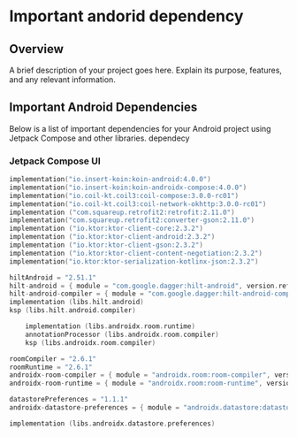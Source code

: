 # Important andorid dependency

## Overview

A brief description of your project goes here. Explain its purpose, features, and any relevant information.

## Important Android Dependencies

Below is a list of important dependencies for your Android project using Jetpack Compose and other libraries.
dependecy

### Jetpack Compose UI
```kotlin
implementation("io.insert-koin:koin-android:4.0.0")
implementation("io.insert-koin:koin-androidx-compose:4.0.0")
implementation("io.coil-kt.coil3:coil-compose:3.0.0-rc01")
implementation("io.coil-kt.coil3:coil-network-okhttp:3.0.0-rc01")
implementation ("com.squareup.retrofit2:retrofit:2.11.0")
implementation("com.squareup.retrofit2:converter-gson:2.11.0")
implementation ("io.ktor:ktor-client-core:2.3.2")
implementation ("io.ktor:ktor-client-android:2.3.2")
implementation ("io.ktor:ktor-client-gson:2.3.2")
implementation ("io.ktor:ktor-client-content-negotiation:2.3.2")
implementation("io.ktor:ktor-serialization-kotlinx-json:2.3.2")

hiltAndroid = "2.51.1"
hilt-android = { module = "com.google.dagger:hilt-android", version.ref = "hiltAndroid" }
hilt-android-compiler = { module = "com.google.dagger:hilt-android-compiler", version.ref = "hiltAndroid" }
implementation (libs.hilt.android)
ksp (libs.hilt.android.compiler)

    implementation (libs.androidx.room.runtime)
    annotationProcessor (libs.androidx.room.compiler)
    ksp (libs.androidx.room.compiler)

roomCompiler = "2.6.1"
roomRuntime = "2.6.1"
androidx-room-compiler = { module = "androidx.room:room-compiler", version.ref = "roomCompiler" }
androidx-room-runtime = { module = "androidx.room:room-runtime", version.ref = "roomRuntime" }

datastorePreferences = "1.1.1"
androidx-datastore-preferences = { module = "androidx.datastore:datastore-preferences", version.ref = "datastorePreferences" }

implementation (libs.androidx.datastore.preferences)
```




